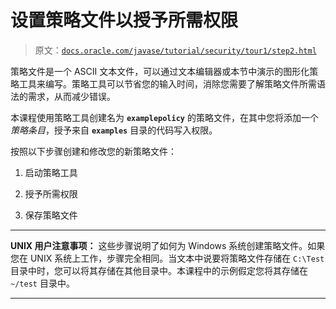 # 设置策略文件以授予所需权限

> 原文：[`docs.oracle.com/javase/tutorial/security/tour1/step2.html`](https://docs.oracle.com/javase/tutorial/security/tour1/step2.html)

策略文件是一个 ASCII 文本文件，可以通过文本编辑器或本节中演示的图形化策略工具来编写。策略工具可以节省您的输入时间，消除您需要了解策略文件所需语法的需求，从而减少错误。

本课程使用策略工具创建名为 **`examplepolicy`** 的策略文件，在其中您将添加一个 *策略条目*，授予来自 **`examples`** 目录的代码写入权限。

按照以下步骤创建和修改您的新策略文件：

1.  启动策略工具

1.  授予所需权限

1.  保存策略文件

* * *

**UNIX 用户注意事项：** 这些步骤说明了如何为 Windows 系统创建策略文件。如果您在 UNIX 系统上工作，步骤完全相同。当文本中说要将策略文件存储在 `C:\Test` 目录中时，您可以将其存储在其他目录中。本课程中的示例假定您将其存储在 `~/test` 目录中。

* * *

